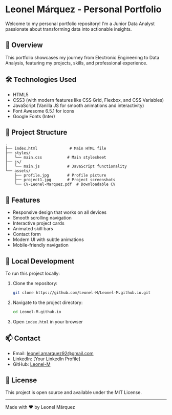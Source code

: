 # Leonel Márquez - Personal Portfolio

Welcome to my personal portfolio repository! I'm a Junior Data Analyst passionate about transforming data into actionable insights.

## 🚀 Overview

This portfolio showcases my journey from Electronic Engineering to Data Analysis, featuring my projects, skills, and professional experience.

## 🛠 Technologies Used

- HTML5
- CSS3 (with modern features like CSS Grid, Flexbox, and CSS Variables)
- JavaScript (Vanilla JS for smooth animations and interactivity)
- Font Awesome 6.5.1 for icons
- Google Fonts (Inter)

## 📂 Project Structure

```
.
├── index.html              # Main HTML file
├── styles/
│   └── main.css           # Main stylesheet
├── js/
│   └── main.js            # JavaScript functionality
└── assets/
    ├── profile.jpg        # Profile picture
    ├── project1.jpg       # Project screenshots
    └── CV-Leonel-Marquez.pdf  # Downloadable CV
```

## 🌟 Features

- Responsive design that works on all devices
- Smooth scrolling navigation
- Interactive project cards
- Animated skill bars
- Contact form
- Modern UI with subtle animations
- Mobile-friendly navigation

## 🚀 Local Development

To run this project locally:

1. Clone the repository:
   ```bash
   git clone https://github.com/Leonel-M/Leonel-M.github.io.git
   ```
2. Navigate to the project directory:
   ```bash
   cd Leonel-M.github.io
   ```
3. Open `index.html` in your browser

## 📫 Contact

- Email: leonel.amarquez92@gmail.com
- LinkedIn: [Your LinkedIn Profile]
- GitHub: [Leonel-M](https://github.com/Leonel-M)

## 📝 License

This project is open source and available under the MIT License.

---
Made with ❤️ by Leonel Márquez 